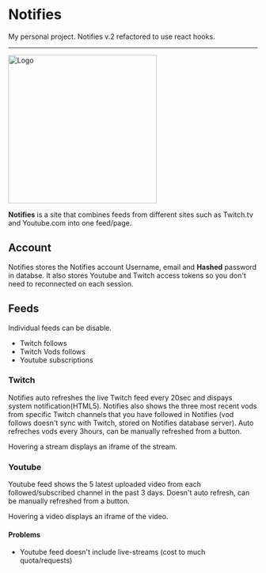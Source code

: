 # Notifies

My personal project.
Notifies v.2 refactored to use react hooks.

---

<img src="https://github.com/mambans/Notifies/blob/master/public/icons/v2/Logo-4k.png" alt="Logo"
	 width="300"/>

**Notifies** is a site that combines feeds from different sites such as Twitch.tv and Youtube.com into one feed/page.

## Account

Notifies stores the Notifies account Username, email and **Hashed** password in databse. It also stores Youtube and Twitch access tokens so you don't need to reconnected on each session.

## Feeds

Individual feeds can be disable.

- Twitch follows
- Twitch Vods follows
- Youtube subscriptions

### Twitch

Notifies auto refreshes the live Twitch feed every 20sec and dispays system notification(HTML5). Notifies also shows the three most recent vods from specific Twitch channels that you have followed in Notifies (vod follows doesn't sync with Twitch, stored on Notifies database server). Auto refreches vods every 3hours, can be manually refreshed from a button.

Hovering a stream displays an iframe of the stream.

### Youtube

Youtube feed shows the 5 latest uploaded video from each followed/subscribed channel in the past 3 days. Doesn't auto refresh, can be manually refreshed from a button.

Hovering a video displays an iframe of the video.

#### Problems

- Youtube feed doesn't include live-streams (cost to much quota/requests)
